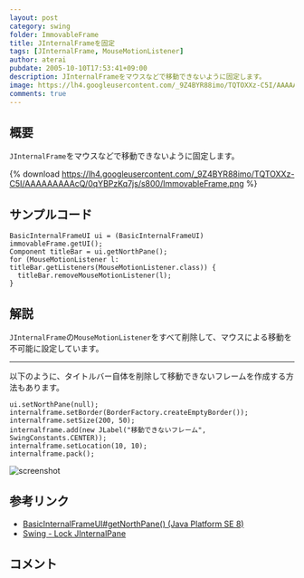 ```yaml
---
layout: post
category: swing
folder: ImmovableFrame
title: JInternalFrameを固定
tags: [JInternalFrame, MouseMotionListener]
author: aterai
pubdate: 2005-10-10T17:53:41+09:00
description: JInternalFrameをマウスなどで移動できないように固定します。
image: https://lh4.googleusercontent.com/_9Z4BYR88imo/TQTOXXz-C5I/AAAAAAAAAcQ/0qYBPzKq7js/s800/ImmovableFrame.png
comments: true
---
```

## 概要
`JInternalFrame`をマウスなどで移動できないように固定します。

{% download https://lh4.googleusercontent.com/_9Z4BYR88imo/TQTOXXz-C5I/AAAAAAAAAcQ/0qYBPzKq7js/s800/ImmovableFrame.png %}

## サンプルコード
<pre class="prettyprint"><code>BasicInternalFrameUI ui = (BasicInternalFrameUI) immovableFrame.getUI();
Component titleBar = ui.getNorthPane();
for (MouseMotionListener l: titleBar.getListeners(MouseMotionListener.class)) {
  titleBar.removeMouseMotionListener(l);
}
</code></pre>

## 解説
`JInternalFrame`の`MouseMotionListener`をすべて削除して、マウスによる移動を不可能に設定しています。

- - - -
以下のように、タイトルバー自体を削除して移動できないフレームを作成する方法もあります。

<pre class="prettyprint"><code>ui.setNorthPane(null);
internalframe.setBorder(BorderFactory.createEmptyBorder());
internalframe.setSize(200, 50);
internalframe.add(new JLabel("移動できないフレーム", SwingConstants.CENTER));
internalframe.setLocation(10, 10);
internalframe.pack();
</code></pre>

![screenshot](https://lh3.googleusercontent.com/_9Z4BYR88imo/TQTOZ803FiI/AAAAAAAAAcU/Bj1t9F8ZKqI/s800/ImmovableFrame1.png)

## 参考リンク
- [BasicInternalFrameUI#getNorthPane() (Java Platform SE 8)](https://docs.oracle.com/javase/jp/8/docs/api/javax/swing/plaf/basic/BasicInternalFrameUI.html#getNorthPane--)
- [Swing - Lock JInternalPane](https://community.oracle.com/thread/1392111)

<!-- dummy comment line for breaking list -->

## コメント
